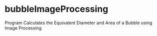 # bubbleImageProcessing
Program Calculates the Equivalent Diameter and Area of a Bubble using Image Processing
